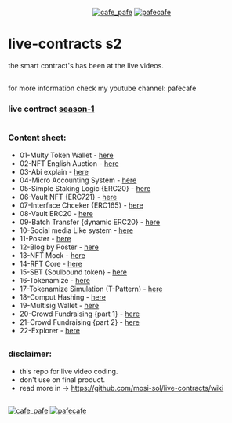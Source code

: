 <p align="center"> 
  <a href="https://twitter.com/cafe_pafe" target="blank"><img src="https://img.shields.io/twitter/follow/cafe_pafe?logo=twitter&style=plastic&labelColor=334455" alt="cafe_pafe" /></a> 
<a href="https://youtube.com/pafecafe" target="blank"><img src="https://img.shields.io/badge/youtube-watch-red/follow/cafe_pafe?logo=youtube&style=plastic&logoColor=red&labelColor=334455" alt="pafecafe" /></a> 
</p>

# live-contracts s2
the smart contract's has been at the live videos.
##
for more information check my youtube channel: pafecafe


### **live contract** [season-1](https://github.com/mosi-sol/live-contracts)

#
### Content sheet:

- 01-Multy Token Wallet - [here](https://github.com/mosi-sol/live-contracts-s2/tree/main/01-MultyTokenWallet) 
- 02-NFT English Auction - [here](https://github.com/mosi-sol/live-contracts-s2/tree/main/02-NftEnglishAuction) 
- 03-Abi explain - [here](https://github.com/mosi-sol/live-contracts-s2/tree/main/03-What-is-Abi) 
- 04-Micro Accounting System - [here](https://github.com/mosi-sol/live-contracts-s2/tree/main/04-micro-multy-user-accounting) 
- 05-Simple Staking Logic {ERC20} - [here](https://github.com/mosi-sol/live-contracts-s2/tree/main/05-simple-staking) 
- 06-Vault NFT {ERC721} - [here](https://github.com/mosi-sol/live-contracts-s2/tree/main/06-vault721) 
- 07-Interface Chceker {ERC165} - [here](https://github.com/mosi-sol/live-contracts-s2/tree/main/07-interfaceChceker) 
- 08-Vault ERC20 - [here](https://github.com/mosi-sol/live-contracts-s2/tree/main/08-vault-erc20) 
- 09-Batch Transfer {dynamic ERC20} - [here](https://github.com/mosi-sol/live-contracts-s2/tree/main/09-batch) 
- 10-Social media Like system - [here](https://github.com/mosi-sol/live-contracts-s2/tree/main/10-like-system) 
- 11-Poster - [here](https://github.com/mosi-sol/live-contracts-s2/tree/main/11-Poster) 
- 12-Blog by Poster - [here](https://github.com/mosi-sol/live-contracts-s2/tree/main/12-Blog) 
- 13-NFT Mock - [here](https://github.com/mosi-sol/live-contracts-s2/tree/main/13-NFT-Mock) 
- 14-RFT Core - [here](https://github.com/mosi-sol/live-contracts-s2/tree/main/14-RFT%20Core) 
- 15-SBT {Soulbound token} - [here](https://github.com/mosi-sol/live-contracts-s2/tree/main/15-Soulbound%20Token) 
- 16-Tokenamize - [here](https://github.com/mosi-sol/live-contracts-s2/tree/main/16-Tokenamize%20Asset) 
- 17-Tokenamize Simulation (T-Pattern) - [here](https://github.com/mosi-sol/live-contracts-s2/tree/main/17-Tokenamize%20simulation) 
- 18-Comput Hashing - [here](https://github.com/mosi-sol/live-contracts-s2/tree/main/18-Compute%20Hashing) 
- 19-Multisig Wallet - [here](https://github.com/mosi-sol/live-contracts-s2/tree/main/19-Multisig%20Wallet) 
- 20-Crowd Fundraising {part 1} - [here](https://github.com/mosi-sol/live-contracts-s2/tree/main/20-Crowd%20Fund%20Raising%20-%20part%201)  
- 21-Crowd Fundraising {part 2} - [here](https://github.com/mosi-sol/live-contracts-s2/tree/main/21-Crowd%20Fund%20Raising%20part%202) 
- 22-Explorer - [here](https://github.com/mosi-sol/live-contracts-s2/tree/main/22-Exploring-Example) 


##

### disclaimer:

- this repo for live video coding.
- don't use on final product.
- read more in -> https://github.com/mosi-sol/live-contracts/wiki

##
<div>
<span align="left"> 
<a href="https://github.com/mosi-sol/live-contracts-s2" target="blank">
  <img src="https://img.shields.io/badge/License-MIT-blue?style=flat" alt="cafe_pafe" /></a>  
</span>
<span align="center"> 
<a href="https://img.shields.io/twitter/url?url=https%3A%2F%2Fgithub.com%2Fmosi-sol%2Flive-contracts-s2" target="blank"><img src="https://img.shields.io/twitter/url?url=https%3A%2F%2Fgithub.com%2Fmosi-sol%2Flive-contracts-s2" alt="pafecafe" /></a> 
</span>
</div>


